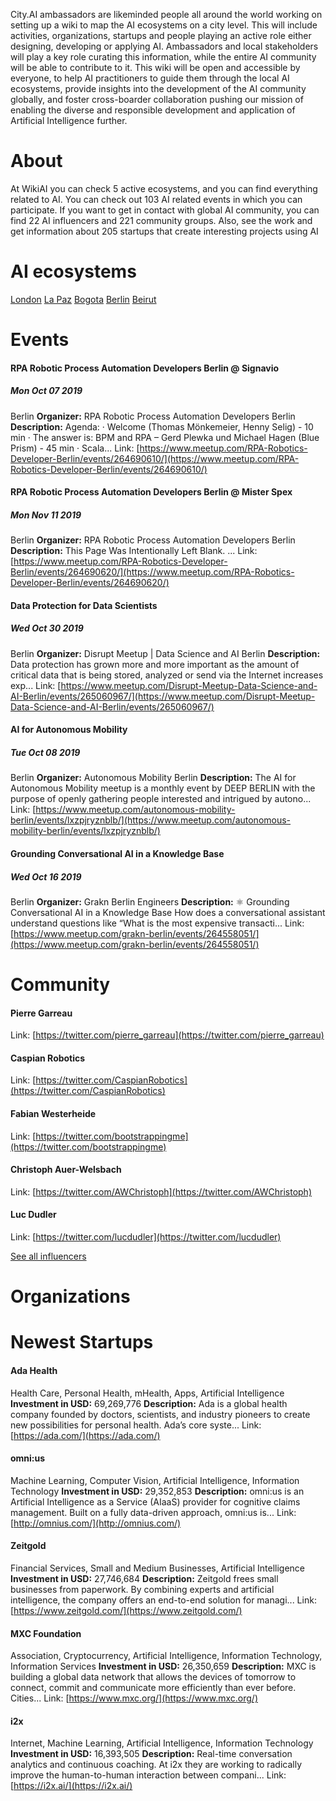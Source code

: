 <!-- TITLE: AI WIKI -->
<!-- SUBTITLE: Navigation -->

<p>City.AI ambassadors are likeminded people all around the world working on setting up a wiki to map the AI ecosystems on a city level. This will include activities, organizations, startups and people playing an active role either designing, developing or applying AI. Ambassadors and local stakeholders will play a key role curating this information, while the entire AI community will be able to contribute to it. This wiki will be open and accessible by everyone, to help AI practitioners to guide them through the local AI ecosystems, provide insights into the development of the AI community globally, and foster cross-boarder collaboration pushing our mission of enabling the diverse and responsible development and application of Artificial Intelligence further.
</p>

# About
<div class=status>

At WikiAI you can check 5 active ecosystems, and you can find everything related to AI. You can check out 103 AI related events in which you can participate. If you want to get in contact with global AI community, you can find 22 AI influencers and 221 community groups. Also, see the work and get information about 205 startups that create interesting projects using AI

</div>

# AI ecosystems






[London](/london/home)
[La Paz](/la-paz/home)
[Bogota](/bogota/home)
[Berlin](/berlin/home)
[Beirut](/beirut/home)



# Events
<div class=events>

#### RPA Robotic Process Automation Developers Berlin @ Signavio
##### Mon Oct 07 2019
Berlin
**Organizer:** RPA Robotic Process Automation Developers Berlin
**Description:** Agenda: · Welcome (Thomas Mönkemeier, Henny Selig) - 10 min · The answer is: BPM and RPA – Gerd Plewka und Michael Hagen (Blue Prism) - 45 min · Scala...
Link: [https://www.meetup.com/RPA-Robotics-Developer-Berlin/events/264690610/](https://www.meetup.com/RPA-Robotics-Developer-Berlin/events/264690610/)

#### RPA Robotic Process Automation Developers Berlin @ Mister Spex
##### Mon Nov 11 2019
Berlin
**Organizer:** RPA Robotic Process Automation Developers Berlin
**Description:** This Page Was Intentionally Left Blank. ...
Link: [https://www.meetup.com/RPA-Robotics-Developer-Berlin/events/264690620/](https://www.meetup.com/RPA-Robotics-Developer-Berlin/events/264690620/)

#### Data Protection for Data Scientists
##### Wed Oct 30 2019
Berlin
**Organizer:** Disrupt Meetup | Data Science and AI Berlin
**Description:** Data protection has grown more and more important as the amount of critical data that is being stored, analyzed or send via the Internet increases exp...
Link: [https://www.meetup.com/Disrupt-Meetup-Data-Science-and-AI-Berlin/events/265060967/](https://www.meetup.com/Disrupt-Meetup-Data-Science-and-AI-Berlin/events/265060967/)

#### AI for Autonomous Mobility 
##### Tue Oct 08 2019
Berlin
**Organizer:** Autonomous Mobility Berlin
**Description:** The AI for Autonomous Mobility meetup is a monthly event by DEEP BERLIN with the purpose of openly gathering people interested and intrigued by autono...
Link: [https://www.meetup.com/autonomous-mobility-berlin/events/lxzpjryznblb/](https://www.meetup.com/autonomous-mobility-berlin/events/lxzpjryznblb/)

#### Grounding Conversational AI in a Knowledge Base
##### Wed Oct 16 2019
Berlin
**Organizer:** Grakn Berlin Engineers
**Description:** ⚛️ Grounding Conversational AI in a Knowledge Base How does a conversational assistant understand questions like “What is the most expensive transacti...
Link: [https://www.meetup.com/grakn-berlin/events/264558051/](https://www.meetup.com/grakn-berlin/events/264558051/)


</div>

# Community
<div class=influencers>

#### Pierre Garreau
Link: [https://twitter.com/pierre_garreau](https://twitter.com/pierre_garreau)

#### Caspian Robotics
Link: [https://twitter.com/CaspianRobotics](https://twitter.com/CaspianRobotics)

#### Fabian Westerheide
Link: [https://twitter.com/bootstrappingme](https://twitter.com/bootstrappingme)

#### Christoph Auer-Welsbach
Link: [https://twitter.com/AWChristoph](https://twitter.com/AWChristoph)

#### Luc Dudler
Link: [https://twitter.com/lucdudler](https://twitter.com/lucdudler)


</div>

[See all influencers](/main/communities)

# Organizations
<div class=organizations>


</div>

# Newest Startups
<div class=startups>

#### Ada Health
Health Care, Personal Health, mHealth, Apps, Artificial Intelligence
**Investment in USD:** 69,269,776
**Description:** Ada is a global health company founded by doctors, scientists, and industry pioneers to create new possibilities for personal health. Ada’s core syste...
Link: [https://ada.com/](https://ada.com/)

#### omni:us
Machine Learning, Computer Vision, Artificial Intelligence, Information Technology
**Investment in USD:** 29,352,853
**Description:** omni:us is an Artificial Intelligence as a Service (AIaaS) provider for cognitive claims management. Built on a fully data-driven approach, omni:us is...
Link: [http://omnius.com/](http://omnius.com/)

#### Zeitgold
Financial Services, Small and Medium Businesses, Artificial Intelligence
**Investment in USD:** 27,746,684
**Description:** Zeitgold frees small businesses from paperwork. By combining experts and artificial intelligence, the company offers an end-to-end solution for managi...
Link: [https://www.zeitgold.com/](https://www.zeitgold.com/)

#### MXC Foundation
Association, Cryptocurrency, Artificial Intelligence, Information Technology, Information Services
**Investment in USD:** 26,350,659
**Description:** MXC is building a global data network that allows the devices of tomorrow to connect, commit and communicate more efficiently than ever before. Cities...
Link: [https://www.mxc.org/](https://www.mxc.org/)

#### i2x
Internet, Machine Learning, Artificial Intelligence, Information Technology
**Investment in USD:** 16,393,505
**Description:** Real-time conversation analytics and continuous coaching.  At i2x they are working to radically improve the human-to-human interaction between compani...
Link: [https://i2x.ai/](https://i2x.ai/)


</div>



